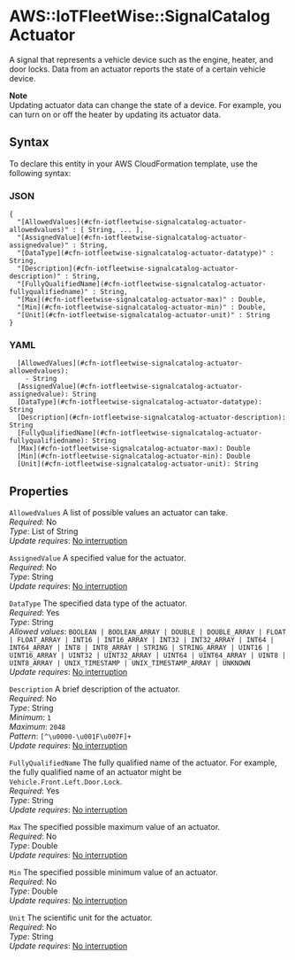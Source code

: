 # AWS::IoTFleetWise::SignalCatalog Actuator<a name="aws-properties-iotfleetwise-signalcatalog-actuator"></a>

A signal that represents a vehicle device such as the engine, heater, and door locks\. Data from an actuator reports the state of a certain vehicle device\.

**Note**  
 Updating actuator data can change the state of a device\. For example, you can turn on or off the heater by updating its actuator data\.

## Syntax<a name="aws-properties-iotfleetwise-signalcatalog-actuator-syntax"></a>

To declare this entity in your AWS CloudFormation template, use the following syntax:

### JSON<a name="aws-properties-iotfleetwise-signalcatalog-actuator-syntax.json"></a>

```
{
  "[AllowedValues](#cfn-iotfleetwise-signalcatalog-actuator-allowedvalues)" : [ String, ... ],
  "[AssignedValue](#cfn-iotfleetwise-signalcatalog-actuator-assignedvalue)" : String,
  "[DataType](#cfn-iotfleetwise-signalcatalog-actuator-datatype)" : String,
  "[Description](#cfn-iotfleetwise-signalcatalog-actuator-description)" : String,
  "[FullyQualifiedName](#cfn-iotfleetwise-signalcatalog-actuator-fullyqualifiedname)" : String,
  "[Max](#cfn-iotfleetwise-signalcatalog-actuator-max)" : Double,
  "[Min](#cfn-iotfleetwise-signalcatalog-actuator-min)" : Double,
  "[Unit](#cfn-iotfleetwise-signalcatalog-actuator-unit)" : String
}
```

### YAML<a name="aws-properties-iotfleetwise-signalcatalog-actuator-syntax.yaml"></a>

```
  [AllowedValues](#cfn-iotfleetwise-signalcatalog-actuator-allowedvalues):
    - String
  [AssignedValue](#cfn-iotfleetwise-signalcatalog-actuator-assignedvalue): String
  [DataType](#cfn-iotfleetwise-signalcatalog-actuator-datatype): String
  [Description](#cfn-iotfleetwise-signalcatalog-actuator-description): String
  [FullyQualifiedName](#cfn-iotfleetwise-signalcatalog-actuator-fullyqualifiedname): String
  [Max](#cfn-iotfleetwise-signalcatalog-actuator-max): Double
  [Min](#cfn-iotfleetwise-signalcatalog-actuator-min): Double
  [Unit](#cfn-iotfleetwise-signalcatalog-actuator-unit): String
```

## Properties<a name="aws-properties-iotfleetwise-signalcatalog-actuator-properties"></a>

`AllowedValues` <a name="cfn-iotfleetwise-signalcatalog-actuator-allowedvalues"></a>
A list of possible values an actuator can take\.  
_Required_: No  
_Type_: List of String  
_Update requires_: [No interruption](https://docs.aws.amazon.com/AWSCloudFormation/latest/UserGuide/using-cfn-updating-stacks-update-behaviors.html#update-no-interrupt)

`AssignedValue` <a name="cfn-iotfleetwise-signalcatalog-actuator-assignedvalue"></a>
A specified value for the actuator\.  
_Required_: No  
_Type_: String  
_Update requires_: [No interruption](https://docs.aws.amazon.com/AWSCloudFormation/latest/UserGuide/using-cfn-updating-stacks-update-behaviors.html#update-no-interrupt)

`DataType` <a name="cfn-iotfleetwise-signalcatalog-actuator-datatype"></a>
The specified data type of the actuator\.  
_Required_: Yes  
_Type_: String  
_Allowed values_: `BOOLEAN | BOOLEAN_ARRAY | DOUBLE | DOUBLE_ARRAY | FLOAT | FLOAT_ARRAY | INT16 | INT16_ARRAY | INT32 | INT32_ARRAY | INT64 | INT64_ARRAY | INT8 | INT8_ARRAY | STRING | STRING_ARRAY | UINT16 | UINT16_ARRAY | UINT32 | UINT32_ARRAY | UINT64 | UINT64_ARRAY | UINT8 | UINT8_ARRAY | UNIX_TIMESTAMP | UNIX_TIMESTAMP_ARRAY | UNKNOWN`  
_Update requires_: [No interruption](https://docs.aws.amazon.com/AWSCloudFormation/latest/UserGuide/using-cfn-updating-stacks-update-behaviors.html#update-no-interrupt)

`Description` <a name="cfn-iotfleetwise-signalcatalog-actuator-description"></a>
A brief description of the actuator\.  
_Required_: No  
_Type_: String  
_Minimum_: `1`  
_Maximum_: `2048`  
_Pattern_: `[^\u0000-\u001F\u007F]+`  
_Update requires_: [No interruption](https://docs.aws.amazon.com/AWSCloudFormation/latest/UserGuide/using-cfn-updating-stacks-update-behaviors.html#update-no-interrupt)

`FullyQualifiedName` <a name="cfn-iotfleetwise-signalcatalog-actuator-fullyqualifiedname"></a>
The fully qualified name of the actuator\. For example, the fully qualified name of an actuator might be `Vehicle.Front.Left.Door.Lock`\.  
_Required_: Yes  
_Type_: String  
_Update requires_: [No interruption](https://docs.aws.amazon.com/AWSCloudFormation/latest/UserGuide/using-cfn-updating-stacks-update-behaviors.html#update-no-interrupt)

`Max` <a name="cfn-iotfleetwise-signalcatalog-actuator-max"></a>
The specified possible maximum value of an actuator\.  
_Required_: No  
_Type_: Double  
_Update requires_: [No interruption](https://docs.aws.amazon.com/AWSCloudFormation/latest/UserGuide/using-cfn-updating-stacks-update-behaviors.html#update-no-interrupt)

`Min` <a name="cfn-iotfleetwise-signalcatalog-actuator-min"></a>
The specified possible minimum value of an actuator\.  
_Required_: No  
_Type_: Double  
_Update requires_: [No interruption](https://docs.aws.amazon.com/AWSCloudFormation/latest/UserGuide/using-cfn-updating-stacks-update-behaviors.html#update-no-interrupt)

`Unit` <a name="cfn-iotfleetwise-signalcatalog-actuator-unit"></a>
The scientific unit for the actuator\.  
_Required_: No  
_Type_: String  
_Update requires_: [No interruption](https://docs.aws.amazon.com/AWSCloudFormation/latest/UserGuide/using-cfn-updating-stacks-update-behaviors.html#update-no-interrupt)
